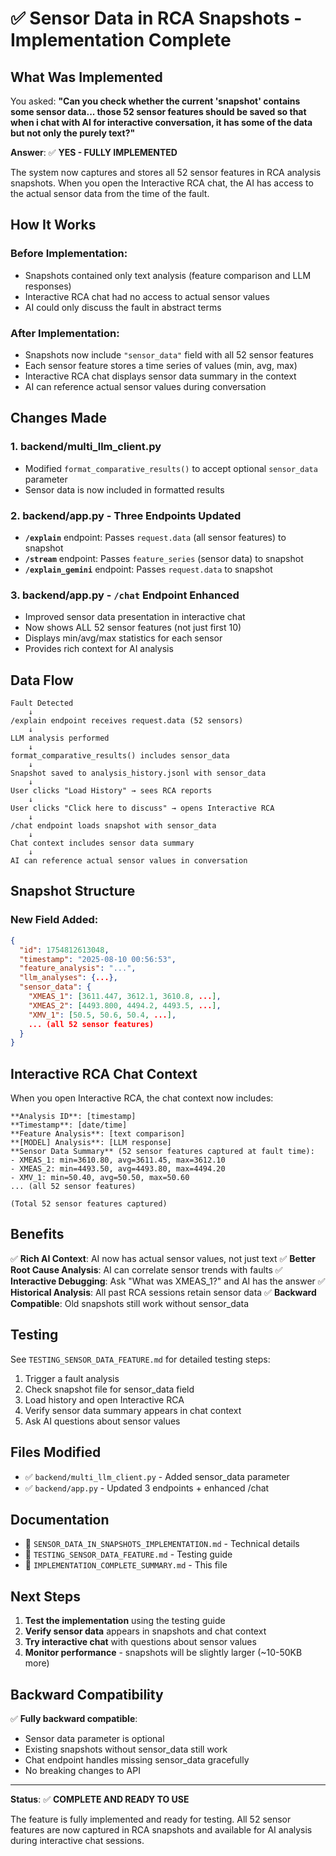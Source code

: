 # ✅ Sensor Data in RCA Snapshots - Implementation Complete

## What Was Implemented

You asked: **"Can you check whether the current 'snapshot' contains some sensor data... those 52 sensor features should be saved so that when i chat with AI for interactive conversation, it has some of the data but not only the purely text?"**

**Answer**: ✅ **YES - FULLY IMPLEMENTED**

The system now captures and stores all 52 sensor features in RCA analysis snapshots. When you open the Interactive RCA chat, the AI has access to the actual sensor data from the time of the fault.

## How It Works

### Before Implementation:
- Snapshots contained only text analysis (feature comparison and LLM responses)
- Interactive RCA chat had no access to actual sensor values
- AI could only discuss the fault in abstract terms

### After Implementation:
- Snapshots now include `"sensor_data"` field with all 52 sensor features
- Each sensor feature stores a time series of values (min, avg, max)
- Interactive RCA chat displays sensor data summary in the context
- AI can reference actual sensor values during conversation

## Changes Made

### 1. **backend/multi_llm_client.py**
- Modified `format_comparative_results()` to accept optional `sensor_data` parameter
- Sensor data is now included in formatted results

### 2. **backend/app.py** - Three Endpoints Updated
- **`/explain`** endpoint: Passes `request.data` (all sensor features) to snapshot
- **`/stream`** endpoint: Passes `feature_series` (sensor data) to snapshot  
- **`/explain_gemini`** endpoint: Passes `request.data` to snapshot

### 3. **backend/app.py** - `/chat` Endpoint Enhanced
- Improved sensor data presentation in interactive chat
- Now shows ALL 52 sensor features (not just first 10)
- Displays min/avg/max statistics for each sensor
- Provides rich context for AI analysis

## Data Flow

```
Fault Detected
    ↓
/explain endpoint receives request.data (52 sensors)
    ↓
LLM analysis performed
    ↓
format_comparative_results() includes sensor_data
    ↓
Snapshot saved to analysis_history.jsonl with sensor_data
    ↓
User clicks "Load History" → sees RCA reports
    ↓
User clicks "Click here to discuss" → opens Interactive RCA
    ↓
/chat endpoint loads snapshot with sensor_data
    ↓
Chat context includes sensor data summary
    ↓
AI can reference actual sensor values in conversation
```

## Snapshot Structure

### New Field Added:
```json
{
  "id": 1754812613048,
  "timestamp": "2025-08-10 00:56:53",
  "feature_analysis": "...",
  "llm_analyses": {...},
  "sensor_data": {
    "XMEAS_1": [3611.447, 3612.1, 3610.8, ...],
    "XMEAS_2": [4493.800, 4494.2, 4493.5, ...],
    "XMV_1": [50.5, 50.6, 50.4, ...],
    ... (all 52 sensor features)
  }
}
```

## Interactive RCA Chat Context

When you open Interactive RCA, the chat context now includes:

```
**Analysis ID**: [timestamp]
**Timestamp**: [date/time]
**Feature Analysis**: [text comparison]
**[MODEL] Analysis**: [LLM response]
**Sensor Data Summary** (52 sensor features captured at fault time):
- XMEAS_1: min=3610.80, avg=3611.45, max=3612.10
- XMEAS_2: min=4493.50, avg=4493.80, max=4494.20
- XMV_1: min=50.40, avg=50.50, max=50.60
... (all 52 sensor features)

(Total 52 sensor features captured)
```

## Benefits

✅ **Rich AI Context**: AI now has actual sensor values, not just text
✅ **Better Root Cause Analysis**: AI can correlate sensor trends with faults
✅ **Interactive Debugging**: Ask "What was XMEAS_1?" and AI has the answer
✅ **Historical Analysis**: All past RCA sessions retain sensor data
✅ **Backward Compatible**: Old snapshots still work without sensor_data

## Testing

See `TESTING_SENSOR_DATA_FEATURE.md` for detailed testing steps:

1. Trigger a fault analysis
2. Check snapshot file for sensor_data field
3. Load history and open Interactive RCA
4. Verify sensor data summary appears in chat context
5. Ask AI questions about sensor values

## Files Modified

- ✅ `backend/multi_llm_client.py` - Added sensor_data parameter
- ✅ `backend/app.py` - Updated 3 endpoints + enhanced /chat

## Documentation

- 📄 `SENSOR_DATA_IN_SNAPSHOTS_IMPLEMENTATION.md` - Technical details
- 📄 `TESTING_SENSOR_DATA_FEATURE.md` - Testing guide
- 📄 `IMPLEMENTATION_COMPLETE_SUMMARY.md` - This file

## Next Steps

1. **Test the implementation** using the testing guide
2. **Verify sensor data** appears in snapshots and chat context
3. **Try interactive chat** with questions about sensor values
4. **Monitor performance** - snapshots will be slightly larger (~10-50KB more)

## Backward Compatibility

✅ **Fully backward compatible**:
- Sensor data parameter is optional
- Existing snapshots without sensor_data still work
- Chat endpoint handles missing sensor_data gracefully
- No breaking changes to API

---

**Status**: ✅ **COMPLETE AND READY TO USE**

The feature is fully implemented and ready for testing. All 52 sensor features are now captured in RCA snapshots and available for AI analysis during interactive chat sessions.


